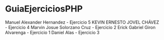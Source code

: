 # GuiaEjerciciosPHP

Manuel Alexander Hernandez - Ejercicio 5
KEVIN ERNESTO JOVEL CHÁVEZ - Ejercicio 4
Marvin Josue Solorzano Cruz - Ejercicio 2
Erick Gabriel Giron Alvarenga - Ejercicio 1
Daniel Alas - Ejercicio 3 